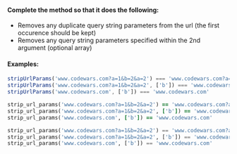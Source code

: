 #### Complete the method so that it does the following:

- Removes any duplicate query string parameters from the url (the first occurence should be kept)
- Removes any query string parameters specified within the 2nd argument (optional array)


#### Examples:

```javascript
stripUrlParams('www.codewars.com?a=1&b=2&a=2') === 'www.codewars.com?a=1&b=2'
stripUrlParams('www.codewars.com?a=1&b=2&a=2', ['b']) === 'www.codewars.com?a=1'
stripUrlParams('www.codewars.com', ['b']) === 'www.codewars.com'
```
```ruby
strip_url_params('www.codewars.com?a=1&b=2&a=2') == 'www.codewars.com?a=1&b=2'
strip_url_params('www.codewars.com?a=1&b=2&a=2', ['b']) == 'www.codewars.com?a=1'
strip_url_params('www.codewars.com', ['b']) == 'www.codewars.com'
```
```python
strip_url_params('www.codewars.com?a=1&b=2&a=2') == 'www.codewars.com?a=1&b=2'
strip_url_params('www.codewars.com?a=1&b=2&a=2', ['b']) == 'www.codewars.com?a=1'
strip_url_params('www.codewars.com', ['b']) == 'www.codewars.com'
```